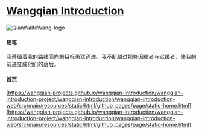 # [Wangqian Introduction](https://wangqian-projects.github.io/wangqian-introduction/wangqian-introduction-project/wangqian-introduction/wangqian-introduction-web/src/main/resources/static/html/github_pages/page/static-home.html)
![QianWalteWang-logo](https://wangqian-projects.github.io/wangqian-introduction/wangqian-introduction-project/wangqian-introduction/wangqian-introduction-web/src/main/resources/static/html/base/imgs/qwaltewang-logo.svg)
#### 随笔
我遵循着我的路线而向的目标勇猛迈进。我不断越过那些因循者与迟缓者，使我的前进变成他们的落后。

#### 首页
[https://wangqian-projects.github.io/wangqian-introduction/wangqian-introduction-project/wangqian-introduction/wangqian-introduction-web/src/main/resources/static/html/github_pages/page/static-home.html](https://wangqian-projects.github.io/wangqian-introduction/wangqian-introduction-project/wangqian-introduction/wangqian-introduction-web/src/main/resources/static/html/github_pages/page/static-home.html)

  
